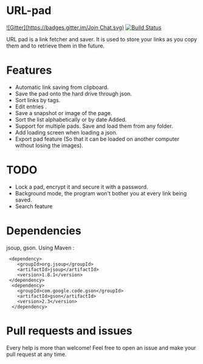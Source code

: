 URL-pad
=======
[![Gitter](https://badges.gitter.im/Join Chat.svg)](https://gitter.im/arocketman/URL-pad?utm_source=badge&utm_medium=badge&utm_campaign=pr-badge&utm_content=badge)
[![Build Status](https://travis-ci.org/arocketman/URL-pad.svg?branch=master)](https://travis-ci.org/arocketman/URL-pad)

URL pad is a link fetcher and saver. It is used to store your links as you copy them and to retrieve them in the future.

# Features 

* Automatic link saving from clipboard.
* Save the pad onto the hard drive through json.
* Sort links by tags.
* Edit entries .
* Save a snapshot or image of the page.
* Sort the list alphabetically or by date Added.
* Support for multiple pads. Save and load them from any folder.
* Add loading screen when loading a json.
* Export pad feature (So that it can be loaded on another computer without losing the images).

# TODO 

* Lock a pad, encrypt it and secure it with a password.
* Background mode, the program won't bother you at every link being saved.
* Search feature

# Dependencies 

jsoup, gson. Using Maven : 

```
 <dependency>
    <groupId>org.jsoup</groupId>
    <artifactId>jsoup</artifactId>
    <version>1.8.1</version>
 </dependency>
  <dependency>
    <groupId>com.google.code.gson</groupId>
    <artifactId>gson</artifactId>
    <version>2.3</version>
  </dependency>
```

# Pull requests and issues

Every help is more than welcome! Feel free to open an issue and make your pull request at any time.

